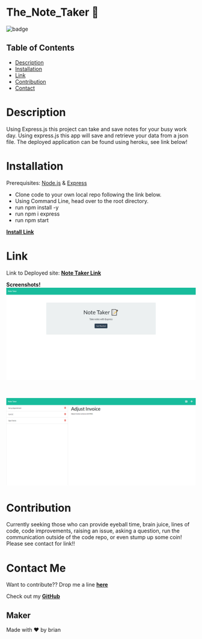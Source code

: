 # The_Note_Taker 🚀

![badge](https://img.shields.io/badge/NOTE-taker-success)

## Table of Contents
* [Description](#description)
* [Installation](#installation)
* [Link](#link)
* [Contribution](#contribution)
* [Contact](#contact-me)

# Description

Using Express.js this project can take and save notes for your busy work day. Using express.js this app will save and retrieve your data from a json file. The deployed application can be found using heroku, see link below!

# Installation

Prerequisites: [Node.js](https://nodejs.org/en/) &amp; [Express](https://www.npmjs.com/package/express)

* Clone code to your own local repo following the link below. 
* Using Command Line, head over to the root directory.
* run npm install -y
* run npm i express
* run npm start

**[Install Link](https://github.com/brian-nelson10/The-Note-Taker.git)**

# Link

Link to Deployed site:
**[Note Taker Link](https://protected-sands-00767.herokuapp.com/)**

**Screenshots!**
![screenshot](public/images/screencapture-index.png)

<br>

![screenshot](public/images/screencapture-notes.png)

# Contribution

Currently seeking those who can provide eyeball time, brain juice, lines of code, code improvements, raising an issue, asking a question, run the communication outside of the code repo, or even stump up some coin! Please see contact for link!! 

# Contact Me 

Want to contribute?? Drop me a line **[here](mailto:bn3l10@gmail.com)**

Check out my **[GitHub](https://github.com/brian-nelson10)**


## Maker
Made with ❤️ by brian
